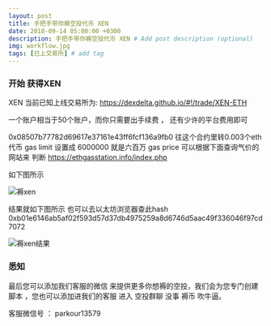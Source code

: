 ```yaml
---
layout: post
title: 手把手带你褥空投代币 XEN
date: 2018-09-14 05:00:00 +0300
description: 手把手带你褥空投代币 XEN # Add post description (optional)
img: workflow.jpg
tags: [已上交易所] # add tag
---
```


### 开始 获得XEN 

XEN  当前已知上线交易所为: https://dexdelta.github.io/#!/trade/XEN-ETH

一个账户相当于50个账户，而你只需要出手续费 ， 还有少许的平台费用即可

0x08507b77782d69617e37161e43ff6fcf136a9fb0  往这个合约里转0.003个eth代币  gas limit 设置成 6000000  就是六百万
 gas price  可以根据下面查询气价的网站来 判断 https://ethgasstation.info/index.php 
 
 如下图所示
 
 ![褥xen]({{site.baseurl}}/assets/img/2018-9-14-xen/褥xen.png)
 
 结果就如下图所示   也可以去以太坊浏览器查此hash  0xb01e6146ab5af02f593d57d37db4975259a8d6746d5aac49f336046f97cd7072
 
  ![褥xen结果]({{site.baseurl}}/assets/img/2018-9-14-xen/褥xen结果.png)

  
  
###  悉知

最后您可以添加我们客服的微信  来提供更多你想褥的空投，我们会为您专门创建脚本  ，您也可以添加进我们的客服 进入 空投群聊 没事 褥币 吹牛逼。

客服微信号 ：   parkour13579
